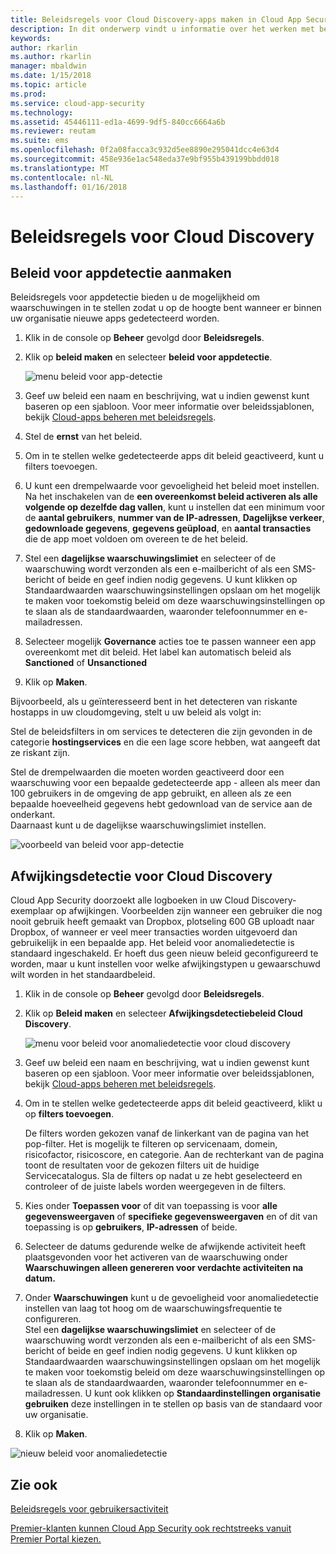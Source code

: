 ```yaml
---
title: Beleidsregels voor Cloud Discovery-apps maken in Cloud App Security | Microsoft Docs
description: In dit onderwerp vindt u informatie over het werken met beleidsregels voor Cloud Discovery.
keywords: 
author: rkarlin
ms.author: rkarlin
manager: mbaldwin
ms.date: 1/15/2018
ms.topic: article
ms.prod: 
ms.service: cloud-app-security
ms.technology: 
ms.assetid: 45446111-ed1a-4699-9df5-840cc6664a6b
ms.reviewer: reutam
ms.suite: ems
ms.openlocfilehash: 0f2a08facca3c932d5ee8890e295041dcc4e63d4
ms.sourcegitcommit: 458e936e1ac548eda37e9bf955b439199bbdd018
ms.translationtype: MT
ms.contentlocale: nl-NL
ms.lasthandoff: 01/16/2018
---
```

# <a name="cloud-discovery-policies"></a>Beleidsregels voor Cloud Discovery
    
## <a name="creating-an-app-discovery-policy"></a>Beleid voor appdetectie aanmaken  
Beleidsregels voor appdetectie bieden u de mogelijkheid om waarschuwingen in te stellen zodat u op de hoogte bent wanneer er binnen uw organisatie nieuwe apps gedetecteerd worden.  
  
1.  Klik in de console op **Beheer** gevolgd door **Beleidsregels**.  
  
2.  Klik op **beleid maken** en selecteer **beleid voor appdetectie**.  
  
     ![menu beleid voor app-detectie](./media/app-discovery-policy-menu.png "menu beleid voor app-detectie")  
  
3.  Geef uw beleid een naam en beschrijving, wat u indien gewenst kunt baseren op een sjabloon. Voor meer informatie over beleidssjablonen, bekijk [Cloud-apps beheren met beleidsregels](control-cloud-apps-with-policies.md).  
  
4.  Stel de **ernst** van het beleid.

5. Om in te stellen welke gedetecteerde apps dit beleid geactiveerd, kunt u filters toevoegen.  
  
6.  U kunt een drempelwaarde voor gevoeligheid het beleid moet instellen. Na het inschakelen van de **een overeenkomst beleid activeren als alle volgende op dezelfde dag vallen**, kunt u instellen dat een minimum voor de **aantal gebruikers**, **nummer van de IP-adressen**, **Dagelijkse verkeer**, **gedownloade gegevens**, **gegevens geüpload**, en **aantal transacties** die de app moet voldoen om overeen te de het beleid.  
  
7.  Stel een **dagelijkse waarschuwingslimiet** en selecteer of de waarschuwing wordt verzonden als een e-mailbericht of als een SMS-bericht of beide en geef indien nodig gegevens. U kunt klikken op Standaardwaarden waarschuwingsinstellingen opslaan om het mogelijk te maken voor toekomstig beleid om deze waarschuwingsinstellingen op te slaan als de standaardwaarden, waaronder telefoonnummer en e-mailadressen.  
  
8. Selecteer mogelijk **Governance** acties toe te passen wanneer een app overeenkomt met dit beleid. Het label kan automatisch beleid als **Sanctioned** of **Unsanctioned** 

8.  Klik op **Maken**.  
  
Bijvoorbeeld, als u geïnteresseerd bent in het detecteren van riskante hostapps in uw cloudomgeving, stelt u uw beleid als volgt in:  
  
Stel de beleidsfilters in om services te detecteren die zijn gevonden in de categorie **hostingservices** en die een lage score hebben, wat aangeeft dat ze riskant zijn.   
   
Stel de drempelwaarden die moeten worden geactiveerd door een waarschuwing voor een bepaalde gedetecteerde app - alleen als meer dan 100 gebruikers in de omgeving de app gebruikt, en alleen als ze een bepaalde hoeveelheid gegevens hebt gedownload van de service aan de onderkant.   
Daarnaast kunt u de dagelijkse waarschuwingslimiet instellen.  
  
![voorbeeld van beleid voor app-detectie](./media/app-discovery-policy-example.png "voorbeeld van beleid voor app-detectie")  
  
## <a name="cloud-discovery-anomaly-detection"></a>Afwijkingsdetectie voor Cloud Discovery  
Cloud App Security doorzoekt alle logboeken in uw Cloud Discovery-exemplaar op afwijkingen. Voorbeelden zijn wanneer een gebruiker die nog nooit gebruik heeft gemaakt van Dropbox, plotseling 600 GB uploadt naar Dropbox, of wanneer er veel meer transacties worden uitgevoerd dan gebruikelijk in een bepaalde app. Het beleid voor anomaliedetectie is standaard ingeschakeld. Er hoeft dus geen nieuw beleid geconfigureerd te worden, maar u kunt instellen voor welke afwijkingstypen u gewaarschuwd wilt worden in het standaardbeleid.  
  
1.  Klik in de console op **Beheer** gevolgd door **Beleidsregels**.  
  
2.  Klik op **Beleid maken** en selecteer **Afwijkingsdetectiebeleid Cloud Discovery**.  
  
     ![menu voor beleid voor anomaliedetectie voor cloud discovery](./media/cloud-discovery-anomaly-detection-policy-menu.png "menu voor beleid voor anomaliedetectie voor cloud discovery")  
  
3.  Geef uw beleid een naam en beschrijving, wat u indien gewenst kunt baseren op een sjabloon. Voor meer informatie over beleidssjablonen, bekijk [Cloud-apps beheren met beleidsregels](control-cloud-apps-with-policies.md).  
  
4.  Om in te stellen welke gedetecteerde apps dit beleid geactiveerd, klikt u op **filters toevoegen**.  
  
     De filters worden gekozen vanaf de linkerkant van de pagina van het pop-filter. Het is mogelijk te filteren op servicenaam, domein, risicofactor, risicoscore, en categorie. Aan de rechterkant van de pagina toont de resultaten voor de gekozen filters uit de huidige Servicecatalogus. Sla de filters op nadat u ze hebt geselecteerd en controleer of de juiste labels worden weergegeven in de filters.  
  
5.  Kies onder **Toepassen voor** of dit van toepassing is voor **alle gegevensweergaven** of **specifieke gegevensweergaven** en of dit van toepassing is op **gebruikers**, **IP-adressen** of beide.  
  
6.  Selecteer de datums gedurende welke de afwijkende activiteit heeft plaatsgevonden voor het activeren van de waarschuwing onder **Waarschuwingen alleen genereren voor verdachte activiteiten na datum.**  
  
7.  Onder **Waarschuwingen** kunt u de gevoeligheid voor anomaliedetectie instellen van laag tot hoog om de waarschuwingsfrequentie te configureren.  
Stel een **dagelijkse waarschuwingslimiet** en selecteer of de waarschuwing wordt verzonden als een e-mailbericht of als een SMS-bericht of beide en geef indien nodig gegevens. U kunt klikken op Standaardwaarden waarschuwingsinstellingen opslaan om het mogelijk te maken voor toekomstig beleid om deze waarschuwingsinstellingen op te slaan als de standaardwaarden, waaronder telefoonnummer en e-mailadressen. U kunt ook klikken op **Standaardinstellingen organisatie gebruiken** deze instellingen in te stellen op basis van de standaard voor uw organisatie.  
  
9. Klik op **Maken**.  
  
![nieuw beleid voor anomaliedetectie](./media/new-discovery-anomaly-policy.png "nieuw beleid voor anomaliedetectie")  
  
## <a name="see-also"></a>Zie ook  
[Beleidsregels voor gebruikersactiviteit](user-activity-policies.md)   

[Premier-klanten kunnen Cloud App Security ook rechtstreeks vanuit Premier Portal kiezen.](https://premier.microsoft.com/)  
  
  